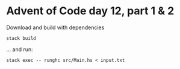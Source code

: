 # Advent of Code day 12, part 1 & 2

Download and build with dependencies
```
stack build
```

... and run:
```
stack exec -- runghc src/Main.hs < input.txt
```

